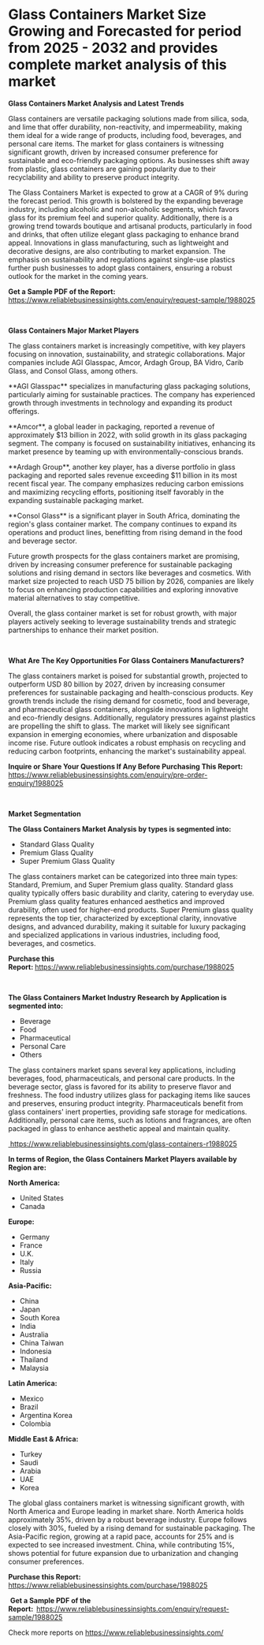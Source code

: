 <p><h1>Glass Containers Market Size Growing and Forecasted for period from 2025 - 2032 and provides complete market analysis of this market</h1></p><p><strong>Glass Containers Market Analysis and Latest Trends</strong></p>
<p><p>Glass containers are versatile packaging solutions made from silica, soda, and lime that offer durability, non-reactivity, and impermeability, making them ideal for a wide range of products, including food, beverages, and personal care items. The market for glass containers is witnessing significant growth, driven by increased consumer preference for sustainable and eco-friendly packaging options. As businesses shift away from plastic, glass containers are gaining popularity due to their recyclability and ability to preserve product integrity.</p><p>The Glass Containers Market is expected to grow at a CAGR of 9% during the forecast period. This growth is bolstered by the expanding beverage industry, including alcoholic and non-alcoholic segments, which favors glass for its premium feel and superior quality. Additionally, there is a growing trend towards boutique and artisanal products, particularly in food and drinks, that often utilize elegant glass packaging to enhance brand appeal. Innovations in glass manufacturing, such as lightweight and decorative designs, are also contributing to market expansion. The emphasis on sustainability and regulations against single-use plastics further push businesses to adopt glass containers, ensuring a robust outlook for the market in the coming years.</p></p>
<p><strong>Get a Sample PDF of the Report:&nbsp;</strong> <a href="https://www.reliablebusinessinsights.com/enquiry/request-sample/1988025?utm_campaign=2274&utm_medium=2&utm_source=Github&utm_content=ia&utm_term=01042025&utm_id=glass-containers">https://www.reliablebusinessinsights.com/enquiry/request-sample/1988025</a></p>
<p>&nbsp;</p>
<p><strong>Glass Containers Major Market Players</strong></p>
<p><p>The glass containers market is increasingly competitive, with key players focusing on innovation, sustainability, and strategic collaborations. Major companies include AGI Glasspac, Amcor, Ardagh Group, BA Vidro, Carib Glass, and Consol Glass, among others.</p><p>**AGI Glasspac** specializes in manufacturing glass packaging solutions, particularly aiming for sustainable practices. The company has experienced growth through investments in technology and expanding its product offerings. </p><p>**Amcor**, a global leader in packaging, reported a revenue of approximately $13 billion in 2022, with solid growth in its glass packaging segment. The company is focused on sustainability initiatives, enhancing its market presence by teaming up with environmentally-conscious brands.</p><p>**Ardagh Group**, another key player, has a diverse portfolio in glass packaging and reported sales revenue exceeding $11 billion in its most recent fiscal year. The company emphasizes reducing carbon emissions and maximizing recycling efforts, positioning itself favorably in the expanding sustainable packaging market.</p><p>**Consol Glass** is a significant player in South Africa, dominating the region's glass container market. The company continues to expand its operations and product lines, benefitting from rising demand in the food and beverage sector.</p><p>Future growth prospects for the glass containers market are promising, driven by increasing consumer preference for sustainable packaging solutions and rising demand in sectors like beverages and cosmetics. With market size projected to reach USD 75 billion by 2026, companies are likely to focus on enhancing production capabilities and exploring innovative material alternatives to stay competitive.</p><p>Overall, the glass container market is set for robust growth, with major players actively seeking to leverage sustainability trends and strategic partnerships to enhance their market position.</p></p>
<p>&nbsp;</p>
<p><strong>What Are The Key Opportunities For Glass Containers Manufacturers?</strong></p>
<p><p>The glass containers market is poised for substantial growth, projected to outperform USD 80 billion by 2027, driven by increasing consumer preferences for sustainable packaging and health-conscious products. Key growth trends include the rising demand for cosmetic, food and beverage, and pharmaceutical glass containers, alongside innovations in lightweight and eco-friendly designs. Additionally, regulatory pressures against plastics are propelling the shift to glass. The market will likely see significant expansion in emerging economies, where urbanization and disposable income rise. Future outlook indicates a robust emphasis on recycling and reducing carbon footprints, enhancing the market's sustainability appeal.</p></p>
<p><strong>Inquire or Share Your Questions If Any Before Purchasing This Report:</strong> <a href="https://www.reliablebusinessinsights.com/enquiry/pre-order-enquiry/1988025?utm_campaign=2274&utm_medium=2&utm_source=Github&utm_content=ia&utm_term=01042025&utm_id=glass-containers">https://www.reliablebusinessinsights.com/enquiry/pre-order-enquiry/1988025</a></p>
<p>&nbsp;</p>
<p><strong>Market Segmentation</strong></p>
<p><strong>The Glass Containers Market Analysis by types is segmented into:</strong></p>
<p><ul><li>Standard Glass Quality</li><li>Premium Glass Quality</li><li>Super Premium Glass Quality</li></ul></p>
<p><p>The glass containers market can be categorized into three main types: Standard, Premium, and Super Premium glass quality. Standard glass quality typically offers basic durability and clarity, catering to everyday use. Premium glass quality features enhanced aesthetics and improved durability, often used for higher-end products. Super Premium glass quality represents the top tier, characterized by exceptional clarity, innovative designs, and advanced durability, making it suitable for luxury packaging and specialized applications in various industries, including food, beverages, and cosmetics.</p></p>
<p><strong>Purchase this Report:&nbsp;</strong><a href="https://www.reliablebusinessinsights.com/purchase/1988025?utm_campaign=2274&utm_medium=2&utm_source=Github&utm_content=ia&utm_term=01042025&utm_id=glass-containers">https://www.reliablebusinessinsights.com/purchase/1988025</a></p>
<p>&nbsp;</p>
<p><strong>The Glass Containers Market Industry Research by Application is segmented into:</strong></p>
<p><ul><li>Beverage</li><li>Food</li><li>Pharmaceutical</li><li>Personal Care</li><li>Others</li></ul></p>
<p><p>The glass containers market spans several key applications, including beverages, food, pharmaceuticals, and personal care products. In the beverage sector, glass is favored for its ability to preserve flavor and freshness. The food industry utilizes glass for packaging items like sauces and preserves, ensuring product integrity. Pharmaceuticals benefit from glass containers' inert properties, providing safe storage for medications. Additionally, personal care items, such as lotions and fragrances, are often packaged in glass to enhance aesthetic appeal and maintain quality.</p></p>
<p><a href="https://www.reliablebusinessinsights.com/glass-containers-r1988025?utm_campaign=2274&utm_medium=2&utm_source=Github&utm_content=ia&utm_term=01042025&utm_id=glass-containers">&nbsp;https://www.reliablebusinessinsights.com/glass-containers-r1988025</a></p>
<p><strong>In terms of Region, the Glass Containers Market Players available by Region are:</strong></p>
<p>
    <p> <strong> North America: </strong>
        <ul>
            <li>United States</li>
            <li>Canada</li>
        </ul>
        </p> 
    <p> <strong> Europe: </strong>
        <ul>
            <li>Germany</li>
            <li>France</li>
            <li>U.K.</li>
            <li>Italy</li>
            <li>Russia</li>
        </ul>
        </p> 
    <p> <strong> Asia-Pacific: </strong>
        <ul>
            <li>China</li>
            <li>Japan</li>
            <li>South Korea</li>
            <li>India</li>
            <li>Australia</li>
            <li>China Taiwan</li>
            <li>Indonesia</li>
            <li>Thailand</li>
            <li>Malaysia</li>
        </ul>
        </p> 
    <p> <strong> Latin America: </strong>
        <ul>
            <li>Mexico</li>
            <li>Brazil</li>
            <li>Argentina Korea</li>
            <li>Colombia</li>
        </ul>
        </p> 
    <p> <strong> Middle East & Africa: </strong>
        <ul>
            <li>Turkey</li>
            <li>Saudi</li>
            <li>Arabia</li>
            <li>UAE</li>
            <li>Korea</li>
        </ul>
    </p>
    </p>
<p><p>The global glass containers market is witnessing significant growth, with North America and Europe leading in market share. North America holds approximately 35%, driven by a robust beverage industry. Europe follows closely with 30%, fueled by a rising demand for sustainable packaging. The Asia-Pacific region, growing at a rapid pace, accounts for 25% and is expected to see increased investment. China, while contributing 15%, shows potential for future expansion due to urbanization and changing consumer preferences.</p></p>
<p><strong>Purchase this Report: </strong><a href="https://www.reliablebusinessinsights.com/purchase/1988025?utm_campaign=2274&utm_medium=2&utm_source=Github&utm_content=ia&utm_term=01042025&utm_id=glass-containers">https://www.reliablebusinessinsights.com/purchase/1988025</a></p>
<p>&nbsp;<strong>Get a Sample PDF of the Report:&nbsp;&nbsp;</strong><a href="https://www.reliablebusinessinsights.com/enquiry/request-sample/1988025?utm_campaign=2274&utm_medium=2&utm_source=Github&utm_content=ia&utm_term=01042025&utm_id=glass-containers">https://www.reliablebusinessinsights.com/enquiry/request-sample/1988025</a></p>
<p><strong></strong></p>
<p>Check more reports on <a href="https://www.reliablebusinessinsights.com/?utm_campaign=2274&utm_medium=2&utm_source=Github&utm_content=ia&utm_term=01042025&utm_id=glass-containers">https://www.reliablebusinessinsights.com/</a></p>